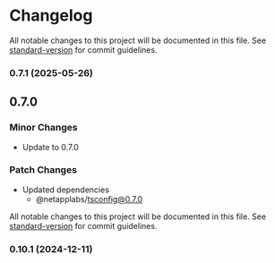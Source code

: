 # Changelog

All notable changes to this project will be documented in this file. See [standard-version](https://github.com/conventional-changelog/standard-version) for commit guidelines.

### 0.7.1 (2025-05-26)

## 0.7.0

### Minor Changes

- Update to 0.7.0

### Patch Changes

- Updated dependencies
  - @netapplabs/tsconfig@0.7.0

All notable changes to this project will be documented in this file. See [standard-version](https://github.com/conventional-changelog/standard-version) for commit guidelines.

### 0.10.1 (2024-12-11)
